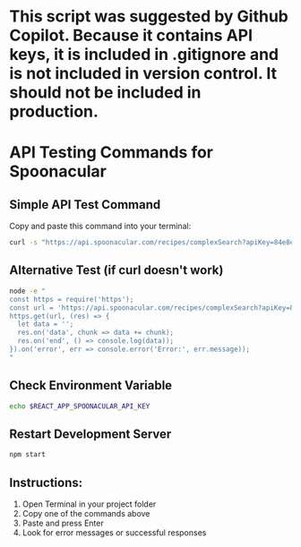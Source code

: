 # This script was suggested by Github Copilot. Because it contains API keys, it is included in .gitignore and is not included in version control. It should not be included in production.
# API Testing Commands for Spoonacular

## Simple API Test Command
Copy and paste this command into your terminal:

```bash
curl -s "https://api.spoonacular.com/recipes/complexSearch?apiKey=84e8ea20b5fb4e47a9bc0ea528319d56&diet=vegan&number=1"
```

## Alternative Test (if curl doesn't work)
```bash
node -e "
const https = require('https');
const url = 'https://api.spoonacular.com/recipes/complexSearch?apiKey=84e8ea20b5fb4e47a9bc0ea528319d56&diet=vegan&number=1';
https.get(url, (res) => {
  let data = '';
  res.on('data', chunk => data += chunk);
  res.on('end', () => console.log(data));
}).on('error', err => console.error('Error:', err.message));
"
```

## Check Environment Variable
```bash
echo $REACT_APP_SPOONACULAR_API_KEY
```

## Restart Development Server
```bash
npm start
```

## Instructions:
1. Open Terminal in your project folder
2. Copy one of the commands above
3. Paste and press Enter
4. Look for error messages or successful responses
